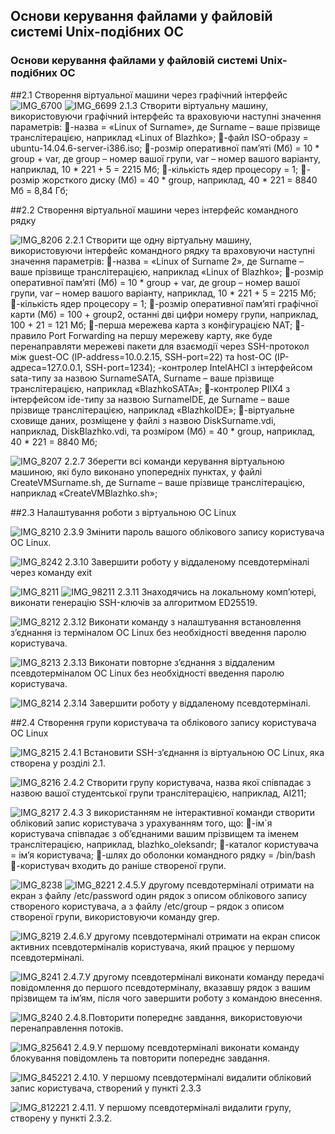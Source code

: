 ## Основи керування файлами у файловій системі Unix-подібних ОС
### Основи керування файлами у файловій системі Unix-подібних ОС

##2.1 Створення віртуальної машини через графічний інтерфейс
![IMG_6700](https://github.com/nastimimimi/WebAR-Example/assets/162623678/c76b59b8-a8c6-4c03-8ef2-b31e08f03396)
![IMG_6699](https://github.com/nastimimimi/WebAR-Example/assets/162623678/9ed5cac0-c86a-44cf-9d9f-a1ee27a8deff)
2.1.3 Створити віртуальну машину, використовуючи графічний інтерфейс та
враховуючи наступні значення параметрів:
-назва = «Linux of Surname», де Surname – ваше прізвище транслітерацією, наприклад «Linux of Blazhko»;
-файл ISO-образу = ubuntu-14.04.6-server-i386.iso;
-розмір оперативної пам’яті (Мб) = 10 * group + var, де group – номер вашої групи, var – номер вашого варіанту, наприклад, 10 * 221 + 5 = 2215 Мб;
-кількість ядер процесору = 1;
-розмір жорсткого диску (Мб) = 40 * group, наприклад, 40 * 221 = 8840 Мб = 8,84 Гб;

##2.2 Створення віртуальної машини через інтерфейс командного рядку

![IMG_8206](https://github.com/nastimimimi/WebAR-Example/assets/162623678/0e4254f8-0280-42ba-b5d8-e79e5acc9aa9)
2.2.1 Створити ще одну віртуальну машину, використовуючи інтерфейс командного
рядку та враховуючи наступні значення параметрів:
-назва = «Linux of Surname 2», де Surname – ваше прізвище транслітерацією, наприклад «Linux of Blazhko»;
-розмір оперативної пам’яті (Мб) = 10 * group + var, де group – номер вашої групи, var – номер вашого варіанту, наприклад, 10 * 221 + 5 = 2215 Мб;
-кількість ядер процесору = 1;
-розмір оперативної пам’яті графічної карти (Мб) = 100 + group2, останні дві цифри номеру групи, наприклад, 100 + 21 = 121 Мб;
-перша мережева карта з конфігурацією NAT;
-правило Port Forwarding на першу мережеву карту, яке буде перенаправляти мережеві пакети для взаємодії через SSH-протокол між guest-ОС (IP-address=10.0.2.15, SSH-port=22) та host-ОС (IP-адреса=127.0.0.1, SSH-port=1234);
 -контролер IntelAHCI з інтерфейсом sata-типу за назвою SurnameSATA, Surname – ваше прізвище транслітерацією, наприклад «BlazhkoSATA»;
-контролер PIIX4 з інтерфейсом ide-типу за назвою SurnameIDE, де Surname – ваше прізвище транслітерацією, наприклад «BlazhkoIDE»;
-віртуальне сховище даних, розміщене у файлі з назвою DiskSurname.vdi, наприклад, DiskBlazhko.vdi, та розміром (Мб) = 40 * group, наприклад, 40 * 221 = 8840 Мб;

![IMG_8207](https://github.com/nastimimimi/WebAR-Example/assets/162623678/30b55ab5-9f9b-4fe5-bdac-3b70dca984c1)
2.2.7 Зберегти всі команди керування віртуальною машиною, які було виконано упопередніх пунктах, у файлі CreateVMSurname.sh, де Surname – ваше прізвище транслітерацією, наприклад «CreateVMBlazhko.sh»;

##2.3 Налаштування роботи з віртуальною ОС Linux

![IMG_8210](https://github.com/nastimimimi/WebAR-Example/assets/162623678/ecba392d-e011-4bac-9c8b-68a0d83fc533)
2.3.9 Змінити пароль вашого облікового запису користувача ОС Linux.

![IMG_8242](https://github.com/nastimimimi/WebAR-Example/assets/162623678/971a3733-8d79-47ed-8c70-39e1c2acaf6e)
2.3.10 Завершити роботу у віддаленому псевдотерміналі через команду exit

![IMG_8211](https://github.com/nastimimimi/WebAR-Example/assets/162623678/0c90ff18-5459-4a54-8688-dac20a587509)
![IMG_98211](https://github.com/nastimimimi/WebAR-Example/assets/162623678/fb4b0a75-d012-4f03-a76d-8720bd62d89b)
2.3.11 Знаходячись на локальному комп’ютері, виконати генерацію SSH-ключів за алгоритмом ED25519.

![IMG_8212](https://github.com/nastimimimi/WebAR-Example/assets/162623678/7c10d37b-1b07-45e7-8f09-42b3ccd96399)
2.3.12 Виконати команду з налаштування встановлення з’єднання із терміналом ОС Linux без необхідності введення паролю користувача.

![IMG_8213](https://github.com/nastimimimi/WebAR-Example/assets/162623678/70759329-78bf-4d21-b0a9-a30080530c8f)
2.3.13 Виконати повторне з’єднання з віддаленим псевдотерміналом ОС Linux без необхідності введення паролю користувача.

![IMG_8214](https://github.com/nastimimimi/WebAR-Example/assets/162623678/2eeca4ea-347a-49f7-aef7-21aaeb76b9c2)
2.3.14 Завершити роботу у віддаленому псевдотерміналі.

##2.4 Створення групи користувача та облікового запису користувача ОС Linux

![IMG_8215](https://github.com/nastimimimi/WebAR-Example/assets/162623678/e4990539-e36a-4be9-b039-456844938ff1)
2.4.1 Встановити SSH-з’єднання із віртуальною ОС Linux, яка створена у розділі 2.1.

![IMG_8216](https://github.com/nastimimimi/WebAR-Example/assets/162623678/1bc4e190-9919-4cb3-926a-e0bb994b3d87)
2.4.2 Створити групу користувача, назва якої співпадає з назвою вашої студентської групи транслітерацією, наприклад, AI211;

![IMG_8217](https://github.com/nastimimimi/WebAR-Example/assets/162623678/a52322cb-abc0-4ff2-9974-6bc6ecc9030a)
2.4.3 З використанням не інтерактивної команди створити обліковий запис користувача з урахуванням того, що:
-ім`я користувача співпадає з об’єднаними вашим прізвищем та іменем транслітерацією, наприклад, blazhko_oleksandr;
-каталог користувача = ім’я користувача;
-шлях до оболонки командного рядку = /bin/bash
-користувач входить до раніше створеної групи.

![IMG_8238](https://github.com/nastimimimi/WebAR-Example/assets/162623678/e97f5f08-22b6-4490-90d5-1226ab8253df)
![IMG_8221](https://github.com/nastimimimi/WebAR-Example/assets/162623678/093945b6-145c-4767-928f-d338e0b484a4)
2.4.5.У другому псевдотерміналі отримати на екран з файлу /etc/password один рядок з описом облікового запису створеного користувача, а з файлу /etc/group – рядок з описом створеної групи, використовуючи команду grep.

![IMG_8219](https://github.com/nastimimimi/WebAR-Example/assets/162623678/e486ac74-67db-41f6-967b-35aaeab762fe)
2.4.6.У другому псевдотерміналі отримати на екран список активних псевдотерміналів користувача, який працює у першому псевдотерміналі.

![IMG_8241](https://github.com/nastimimimi/WebAR-Example/assets/162623678/ee459266-9ff9-4d94-bc0c-2228a88ad100)
2.4.7.У другому псевдотерміналі виконати команду передачі повідомлення до першого псевдотерміналу, вказавшу рядок з вашим прізвищем та ім’ям, після чого завершити роботу з командою внесення.

![IMG_8240](https://github.com/nastimimimi/WebAR-Example/assets/162623678/731f7aed-b124-4031-bcf5-de5254987307)
2.4.8.Повторити попереднє завдання, використовуючи перенаправлення потоків.

![IMG_825641](https://github.com/nastimimimi/WebAR-Example/assets/162623678/970167c1-642d-4587-974b-518128c19b25)
2.4.9.У першому псевдотерміналі виконати команду блокування повідомлень та повторити попереднє завдання.

![IMG_845221](https://github.com/nastimimimi/WebAR-Example/assets/162623678/5613fcbe-38e2-43a0-8064-6a30af3d156e)
2.4.10. У першому псевдотерміналі видалити обліковий запис користувача, створений у пункті 2.3.3

![IMG_812221](https://github.com/nastimimimi/WebAR-Example/assets/162623678/152fe774-f0f8-4c6d-b810-1abba114bde0)
2.4.11. У першому псевдотерміналі видалити групу, створену у пункті 2.3.2.

